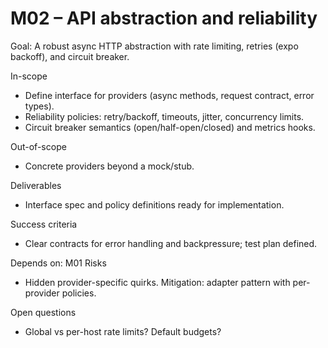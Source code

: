 # M02 – API abstraction and reliability

Goal: A robust async HTTP abstraction with rate limiting, retries (expo backoff), and circuit breaker.

In-scope
- Define interface for providers (async methods, request contract, error types).
- Reliability policies: retry/backoff, timeouts, jitter, concurrency limits.
- Circuit breaker semantics (open/half-open/closed) and metrics hooks.

Out-of-scope
- Concrete providers beyond a mock/stub.

Deliverables
- Interface spec and policy definitions ready for implementation.

Success criteria
- Clear contracts for error handling and backpressure; test plan defined.

Depends on: M01
Risks
- Hidden provider-specific quirks. Mitigation: adapter pattern with per-provider policies.

Open questions
- Global vs per-host rate limits? Default budgets?
